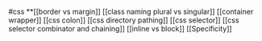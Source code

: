 #css 
**[[border vs margin]]
[[class naming plural vs singular]]
[[container wrapper]]
[[css colon]]
[[css directory pathing]]
[[css selector]]
[[css selector combinator and chaining]]
[[inline vs block]]
[[Specificity]]
